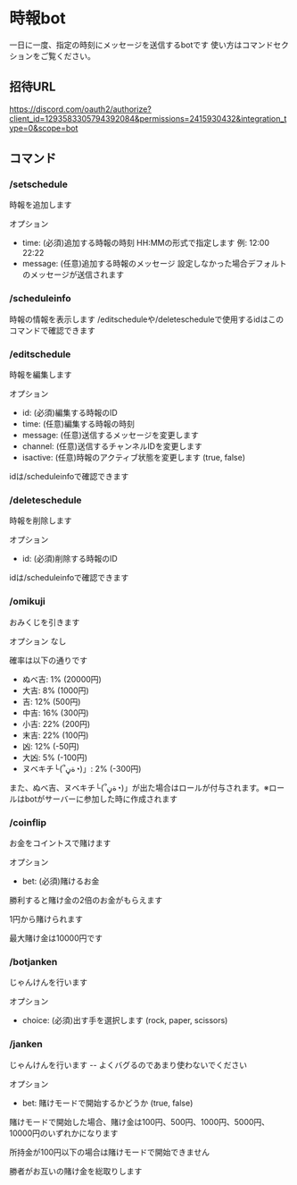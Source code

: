 # 時報bot

一日に一度、指定の時刻にメッセージを送信するbotです 使い方はコマンドセクションをご覧ください。

## 招待URL
https://discord.com/oauth2/authorize?client_id=1293583305794392084&permissions=2415930432&integration_type=0&scope=bot

## コマンド

### /setschedule
  時報を追加します

  オプション
  - time: (必須)追加する時報の時刻 HH:MMの形式で指定します 例: 12:00 22:22
  - message: (任意)追加する時報のメッセージ 設定しなかった場合デフォルトのメッセージが送信されます

### /scheduleinfo
  時報の情報を表示します
  /editscheduleや/deletescheduleで使用するidはこのコマンドで確認できます

### /editschedule
  時報を編集します

  オプション
  - id: (必須)編集する時報のID
  - time: (任意)編集する時報の時刻
  - message: (任意)送信するメッセージを変更します
  - channel: (任意)送信するチャンネルIDを変更します
  - isactive: (任意)時報のアクティブ状態を変更します (true, false)

  idは/scheduleinfoで確認できます

### /deleteschedule
  時報を削除します

  オプション
  - id: (必須)削除する時報のID

  idは/scheduleinfoで確認できます

### /omikuji
  おみくじを引きます

  オプション なし

  確率は以下の通りです
  - ぬべ吉: 1% (20000円)
  - 大吉: 8% (1000円)
  - 吉: 12% (500円)
  - 中吉: 16% (300円)
  - 小吉: 22% (200円)
  - 末吉: 22% (100円)
  - 凶: 12% (-50円)
  - 大凶: 5% (-100円)
  - ヌベキチ└(՞ةڼ◔)」: 2% (-300円)

  また、ぬべ吉、ヌベキチ└(՞ةڼ◔)」が出た場合はロールが付与されます。※ロールはbotがサーバーに参加した時に作成されます

### /coinflip
  お金をコイントスで賭けます

  オプション
  - bet: (必須)賭けるお金

  勝利すると賭け金の2倍のお金がもらえます

  1円から賭けられます

  最大賭け金は10000円です


### /botjanken
  じゃんけんを行います

  オプション
  - choice: (必須)出す手を選択します (rock, paper, scissors)

### /janken
  じゃんけんを行います
  -- よくバグるのであまり使わないでください

  オプション
  - bet: 賭けモードで開始するかどうか (true, false)

  賭けモードで開始した場合、賭け金は100円、500円、1000円、5000円、10000円のいずれかになります

  所持金が100円以下の場合は賭けモードで開始できません
  
  勝者がお互いの賭け金を総取りします
